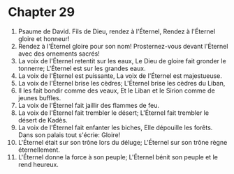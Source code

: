 # Chapter 29

1. Psaume de David. Fils de Dieu, rendez à l'Éternel, Rendez à l'Éternel gloire et honneur!
2. Rendez à l'Éternel gloire pour son nom! Prosternez-vous devant l'Éternel avec des ornements sacrés!
3. La voix de l'Éternel retentit sur les eaux, Le Dieu de gloire fait gronder le tonnerre; L'Éternel est sur les grandes eaux.
4. La voix de l'Éternel est puissante, La voix de l'Éternel est majestueuse.
5. La voix de l'Éternel brise les cèdres; L'Éternel brise les cèdres du Liban,
6. Il les fait bondir comme des veaux, Et le Liban et le Sirion comme de jeunes buffles.
7. La voix de l'Éternel fait jaillir des flammes de feu.
8. La voix de l'Éternel fait trembler le désert; L'Éternel fait trembler le désert de Kadès.
9. La voix de l'Éternel fait enfanter les biches, Elle dépouille les forêts. Dans son palais tout s'écrie: Gloire!
10. L'Éternel était sur son trône lors du déluge; L'Éternel sur son trône règne éternellement.
11. L'Éternel donne la force à son peuple; L'Éternel bénit son peuple et le rend heureux.

